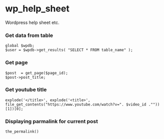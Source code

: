 # wp_help_sheet
Wordpress help sheet etc.

### Get  data from  table 

```
global $wpdb;
$user = $wpdb->get_results( "SELECT * FROM table_name" );

```

### Get page 

```
$post  = get_page($page_id);
$post->post_title;
```



### Get youtube title

```
explode('</title>', explode('<title>', file_get_contents("https://www.youtube.com/watch?v=". $video_id .""))[1])[0];
```


### Displaying parmalink for current post

```
the_permalink()
```

